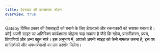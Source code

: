 ```yaml
---
title: वेबसाइट की कार्यक्षमता जोड़ना
overview: true
---
```


Gatsby विभिन्न प्रकार की वेबसाइटों को बनाने के लिए डेवलपर्स और रचनाकारों को सशक्त बनाता है। कोई अपनी साइट पर अतिरिक्त कार्यक्षमता जोड़ना चाह सकता है जैसे कि खोज, प्रमाणीकरण, प्रपत्र, टिप्पणियां और अन्य बहुत सारे। इस अनुभाग में, आपको अपनी साइट को कैसे समतल करना है, इस पर मार्गदर्शकों और अवधारणाओं का एक प्रदर्शन मिलेगा।

<GuideList slug={props.slug} />
